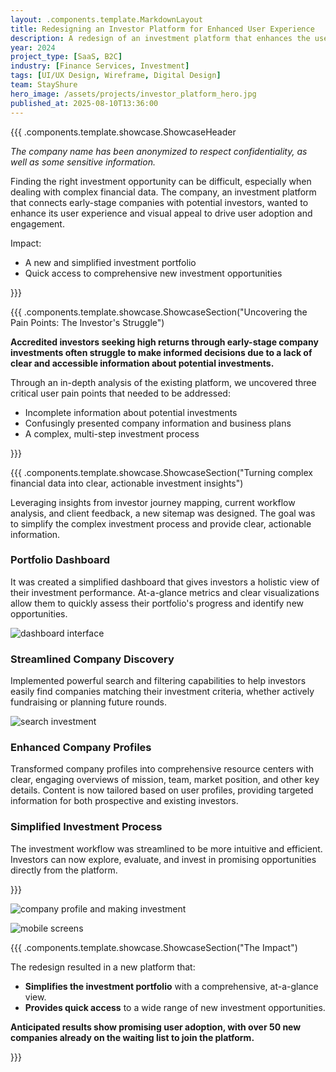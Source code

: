 ```yaml
---
layout: .components.template.MarkdownLayout
title: Redesigning an Investor Platform for Enhanced User Experience
description: A redesign of an investment platform that enhances the user experience
year: 2024
project_type: [SaaS, B2C]
industry: [Finance Services, Investment]
tags: [UI/UX Design, Wireframe, Digital Design]
team: StayShure
hero_image: /assets/projects/investor_platform_hero.jpg
published_at: 2025-08-10T13:36:00
---
```


{{{ .components.template.showcase.ShowcaseHeader

*The company name has been anonymized to respect confidentiality, as well as some sensitive information.*

Finding the right investment opportunity can be difficult, especially when dealing with complex financial data. The company, an investment platform that connects early-stage companies with potential investors, wanted to enhance its user experience and visual appeal to drive user adoption and engagement.

Impact:

- A new and simplified investment portfolio
- Quick access to comprehensive new investment opportunities

}}}

{{{ .components.template.showcase.ShowcaseSection("Uncovering the Pain Points: The Investor's Struggle")

**Accredited investors seeking high returns through early-stage company investments often struggle to make informed decisions due to a lack of clear and accessible information about potential investments.** 

Through an in-depth analysis of the existing platform, we uncovered three critical user pain points that needed to be addressed:

- Incomplete information about potential investments
- Confusingly presented company information and business plans
- A complex, multi-step investment process

}}}

{{{ .components.template.showcase.ShowcaseSection("Turning complex financial data into clear, actionable investment insights")

Leveraging insights from investor journey mapping, current workflow analysis, and client feedback, a new sitemap was designed. The goal was to simplify the complex investment process and provide clear, actionable information.

### Portfolio Dashboard

It was created a simplified dashboard that gives investors a holistic view of their investment performance. At-a-glance metrics and clear visualizations allow them to quickly assess their portfolio's progress and identify new opportunities.

![dashboard interface](/assets/projects/Investment/Dashboard_Investment.png)

### Streamlined Company Discovery

Implemented powerful search and filtering capabilities to help investors easily find companies matching their investment criteria, whether actively fundraising or planning future rounds.

![search investment](/assets/projects/Investment/Search_Investment.png)

### Enhanced Company Profiles

Transformed company profiles into comprehensive resource centers with clear, engaging overviews of mission, team, market position, and other key details. Content is now tailored based on user profiles, providing targeted information for both prospective and existing investors.

### Simplified Investment Process

The investment workflow was streamlined to be more intuitive and efficient. Investors can now explore, evaluate, and invest in promising opportunities directly from the platform.

}}}


![company profile and making investment](/assets/projects/Investment/Company_Investment.png)

![mobile screens](/assets/projects/Investment/Mobile_Investment.png)


{{{ .components.template.showcase.ShowcaseSection("The Impact")

The redesign resulted in a new platform that:

- **Simplifies the investment portfolio** with a comprehensive, at-a-glance view.
- **Provides quick access** to a wide range of new investment opportunities.

**Anticipated results show promising user adoption, with over 50 new companies already on the waiting list to join the platform.**

}}}

